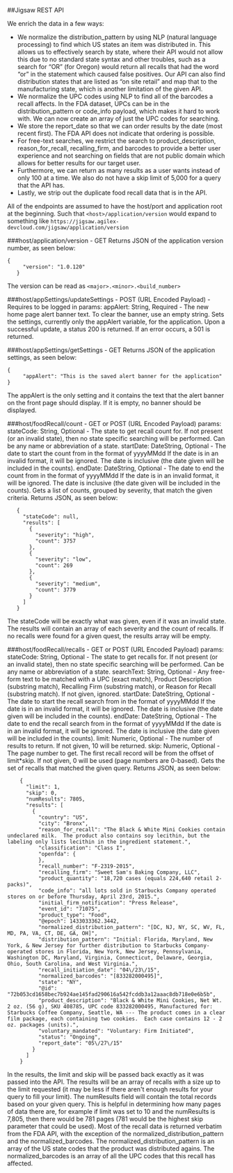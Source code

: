 ##Jigsaw REST API

We enrich the data in a few ways: 
- We normalize the distribution_pattern by using NLP (natural language processing) to find which US states an item was distributed in.  This allows us to effectively search by state, where their API would not allow this due to no standard state syntax and other troubles, such as a search for “OR” (for Oregon) would return all recalls that had the word “or” in the statement which caused false positives.  Our API can also find distribution states that are listed as “on site retail” and map that to the manufacturing state, which is another limitation of the given API.
- We normalize the UPC codes using NLP to find all of the barcodes a recall affects.  In the FDA dataset, UPCs can be in the distribution_pattern or code_info payload, which makes it hard to work with.  We can now create an array of just the UPC codes for searching.
- We store the report_date so that we can order results by the date (most recent first).  The FDA API does not indicate that ordering is possible.
- For free-text searches, we restrict the search to product_description, reason_for_recall, recalling_firm, and barcodes to provide a better user experience and not searching on fields that are not public domain which allows for better results for our target user.
- Furthermore, we can return as many results as a user wants instead of only 100 at a time.  We also do not have a skip limit of 5,000 for a query that the API has.
- Lastly, we strip out the duplicate food recall data that is in the API.


All of the endpoints are assumed to have the host/port and application root at the beginning.  Such that `<host>/application/version` would expand to something like `https://jigsaw.agilex-devcloud.com/jigsaw/application/version`

###host/application/version - GET
Returns JSON of the application version number, as seen below:
 ```   
 {
      "version": "1.0.120"
    } 
 ```
The version can be read as `<major>.<minor>.<build_number>`


###host/appSettings/updateSettings - POST (URL Encoded Payload) - Requires to be logged in
    params:
        appAlert:	String, Required - The new home page alert banner text. To clear the banner, use an empty string.
Sets the settings, currently only the appAlert variable, for the application.  Upon a successful update, a status 200 is returned.  If an error occurs, a 501 is returned.


###host/appSettings/getSettings - GET
Returns JSON of the application settings, as seen below:
 ```
 {
      "appAlert": "This is the saved alert banner for the application"
 }
 ```
The appAlert is the only setting and it contains the text that the alert banner on the front page should display.  If it is empty, no banner should be displayed.


###host/foodRecall/count - GET or POST (URL Encoded Payload)
    params:
        stateCode:	String, Optional - The state to get recall count for.  If not present (or an invalid state), then no state specific searching will be performed. Can be any name or abbreviation of a state.
        startDate:	DateString, Optional - The date to start the count from in the format of yyyyMMdd If the date is in an invalid format, it will be ignored.  The date is inclusive (the date given will be included in the counts).
        endDate:	DateString, Optional - The date to end the count from in the format of yyyyMMdd If the date is in an invalid format, it will be ignored.  The date is inclusive (the date given will be included in the counts).
Gets a list of counts, grouped by severity, that match the given criteria.  Returns JSON, as seen below:
 ```
    {
      "stateCode": null,
      "results": [
        {
          "severity": "high",
          "count": 3757
        },
        {
          "severity": "low",
          "count": 269
        },
        {
          "severity": "medium",
          "count": 3779
        }
      ]
    }
 ```
The stateCode will be exactly what was given, even if it was an invalid state.  The results will contain an array of each severity and the count of recalls.  If no recalls were found for a given quest, the results array will be empty.


###host/foodRecall/recalls - GET or POST  (URL Encoded Payload)
    params:
        stateCode:	String, Optional - The state to get recalls for.  If not present (or an invalid state), then no state specific searching will be performed. Can be any name or abbreviation of a state.
        searchText:	String, Optional - Any free-form text to be matched with a UPC (exact match), Product Description (substring match), Recalling Firm (substring match), or Reason for Recall (substring match). If not given, ignored.
        startDate:	DateString, Optional - The date to start the recall search from in the format of yyyyMMdd If the date is in an invalid format, it will be ignored.  The date is inclusive (the date given will be included in the counts).
        endDate:	DateString, Optional - The date to end the recall search from in the format of yyyyMMdd If the date is in an invalid format, it will be ignored.  The date is inclusive (the date given will be included in the counts).
        limit:		Numeric, Optional - The number of results to return. If not given, 10 will be returned.
        skip:		Numeric, Optional - The page number to get. The first recall record will be from the offset of limit*skip.  If not given, 0 will be used (page numbers are 0-based).
Gets the set of recalls that matched the given query.  Returns JSON, as seen below:
```
    {
      "limit": 1,
      "skip": 0,
      "numResults": 7805,
      "results": [
        {
          "country": "US",
          "city": "Bronx",
          "reason_for_recall": "The Black & White Mini Cookies contain undeclared milk.  The product also contains soy lecithin, but the labeling only lists lecithin in the ingredient statement.",
          "classification": "Class I",
          "openfda": {
          },
          "recall_number": "F-2319-2015",
          "recalling_firm": "Sweet Sam's Baking Company, LLC",
          "product_quantity": "18,720 cases (equals 224,640 retail 2- packs)",
          "code_info": "all lots sold in Starbucks Company operated stores on or before Thursday, April 23rd, 2015.",
          "initial_firm_notification": "Press Release",
          "event_id": "71075",
          "product_type": "Food",
          "@epoch": 1433033362.3442,
          "normalized_distribution_pattern": "[DC, NJ, NY, SC, WV, FL, MD, PA, VA, CT, DE, GA, OH]",
          "distribution_pattern": "Initial: Florida, Maryland, New York, & New Jersey for further distribution to Starbucks Company-operated stores in Florida, New York, New Jersey, Pennsylvania, Washington DC, Maryland, Virginia, Connecticut, Delaware, Georgia, Ohio, South Carolina, and West Virginia.",
          "recall_initiation_date": "04\/23\/15",
          "normalized_barcodes": "[833282000495]",
          "state": "NY",
          "@id": "72b053cd1658bec7b924ae145fad290616a542fcddb3a12aaac8db718e0e6b5b",
          "product_description": "Black & White Mini Cookies, Net Wt. 2 oz. (56 g), SKU 408785, UPC code 833282000495, Manufactured for: Starbucks Coffee Company, Seattle, WA --- The product comes in a clear film package, each containing two cookies.  Each case contains 12 - 2 oz. packages (units).",
          "voluntary_mandated": "Voluntary: Firm Initiated",
          "status": "Ongoing",
          "report_date": "05\/27\/15"
        }
      ]
    }
```
In the results, the limit and skip will be passed back exactly as it was passed into the API.  The results will be an array of recalls with a size up to the limit requested (it may be less if there aren't enough results for your query to fill your limit).  The numResults field will contain the total records based on your given query.  This is helpful in determining how many pages of data there are, for example if limit was set to 10 and the numResults is 7,805, then there would be 781 pages (781 would be the highest skip parameter that could be used).  Most of the recall data is returned verbatim from the FDA API, with the exception of the normalized_distribution_pattern and the normalized_barcodes.  The normalized_distribution_pattern is an array of the US state codes that the product was distributed agains.  The normalized_barcodes is an array of all the UPC codes that this recall has affected.
